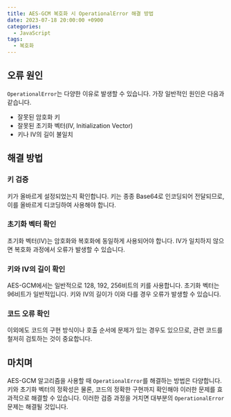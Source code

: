 ```yaml
---
title: AES-GCM 복호화 시 OperationalError 해결 방법
date: 2023-07-18 20:00:00 +0900
categories:
  - JavaScript
tags:
  - 복호화
---
```


## 오류 원인

`OperationalError`는 다양한 이유로 발생할 수 있습니다. 가장 일반적인 원인은 다음과 같습니다.

- 잘못된 암호화 키
- 잘못된 초기화 벡터(IV, Initialization Vector)
- 키나 IV의 길이 불일치

## 해결 방법

### 키 검증

키가 올바르게 설정되었는지 확인합니다. 키는 종종 Base64로 인코딩되어 전달되므로, 이를 올바르게 디코딩하여 사용해야 합니다.

### 초기화 벡터 확인

초기화 벡터(IV)는 암호화와 복호화에 동일하게 사용되어야 합니다. IV가 일치하지 않으면 복호화 과정에서 오류가 발생할 수 있습니다.

### 키와 IV의 길이 확인

AES-GCM에서는 일반적으로 128, 192, 256비트의 키를 사용합니다. 초기화 벡터는 96비트가 일반적입니다. 키와 IV의 길이가 이와 다를 경우 오류가 발생할 수 있습니다.

### 코드 오류 확인

이외에도 코드의 구현 방식이나 호출 순서에 문제가 있는 경우도 있으므로, 관련 코드를 철저히 검토하는 것이 중요합니다.

## 마치며

AES-GCM 알고리즘을 사용할 때 `OperationalError`를 해결하는 방법은 다양합니다. 키와 초기화 벡터의 정확성은 물론, 코드의 정확한 구현까지 확인해야 이러한 문제를 효과적으로 해결할 수 있습니다. 이러한 검증 과정을 거치면 대부분의 `OperationalError` 문제는 해결될 것입니다.